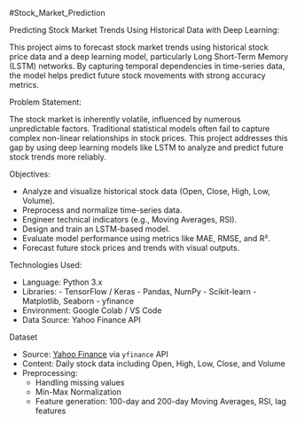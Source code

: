 #Stock_Market_Prediction

Predicting Stock Market Trends Using Historical Data with Deep Learning:

  This project aims to forecast stock market trends using historical stock price data and a deep learning model, particularly Long Short-Term Memory (LSTM) networks. By capturing temporal dependencies in time-series data, the model helps predict future stock movements with strong accuracy metrics.

Problem Statement:

  The stock market is inherently volatile, influenced by numerous unpredictable factors. Traditional statistical models often fail to capture complex non-linear relationships in stock prices. This project addresses this gap by using deep learning models like LSTM to analyze and predict future stock trends more reliably.

Objectives:

- Analyze and visualize historical stock data (Open, Close, High, Low, Volume).
- Preprocess and normalize time-series data.
- Engineer technical indicators (e.g., Moving Averages, RSI).
- Design and train an LSTM-based model.
- Evaluate model performance using metrics like MAE, RMSE, and R².
- Forecast future stock prices and trends with visual outputs.

Technologies Used:

- Language: Python 3.x
- Libraries: - TensorFlow / Keras
             - Pandas, NumPy
             - Scikit-learn
             - Matplotlib, Seaborn
             - yfinance
- Environment: Google Colab / VS Code
- Data Source: Yahoo Finance API

Dataset

- Source: [Yahoo Finance](https://finance.yahoo.com/) via `yfinance` API
- Content: Daily stock data including Open, High, Low, Close, and Volume
- Preprocessing:
  - Handling missing values
  - Min-Max Normalization
  - Feature generation: 100-day and 200-day Moving Averages, RSI, lag features

